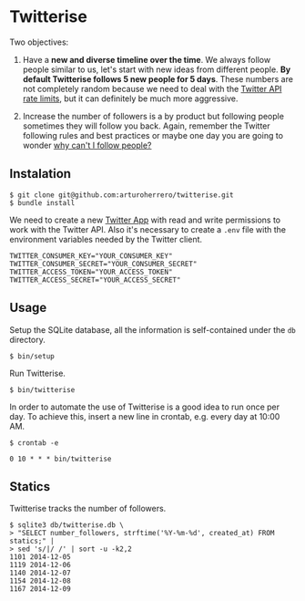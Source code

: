 # Twitterise

Two objectives:

1. Have a **new and diverse timeline over the time**. We always follow people
similar to us, let's start with new ideas from different people. **By default
Twitterise follows 5 new people for 5 days**. These numbers are not completely
random because we need to deal with the [Twitter API rate limits][1], but
it can definitely be much more aggressive.

2. Increase the number of followers is a by product but following people sometimes
they will follow you back. Again, remember the Twitter following rules and best
practices or maybe one day you are going to wonder [why can't I follow people?][2]


## Instalation

    $ git clone git@github.com:arturoherrero/twitterise.git
    $ bundle install

We need to create a new [Twitter App][3] with read and write permissions to work
with the Twitter API. Also it's necessary to create a `.env` file with the
environment variables needed by the Twitter client.

    TWITTER_CONSUMER_KEY="YOUR_CONSUMER_KEY"
    TWITTER_CONSUMER_SECRET="YOUR_CONSUMER_SECRET"
    TWITTER_ACCESS_TOKEN="YOUR_ACCESS_TOKEN"
    TWITTER_ACCESS_SECRET="YOUR_ACCESS_SECRET"


## Usage

Setup the SQLite database, all the information is self-contained under the `db` directory.

    $ bin/setup

Run Twitterise.

    $ bin/twitterise

In order to automate the use of Twitterise is a good idea to run once per day.
To achieve this, insert a new line in crontab, e.g. every day at 10:00 AM.

    $ crontab -e

    0 10 * * * bin/twitterise


## Statics

Twitterise tracks the number of followers.

    $ sqlite3 db/twitterise.db \
    > "SELECT number_followers, strftime('%Y-%m-%d', created_at) FROM statics;" |
    > sed 's/|/ /' | sort -u -k2,2
    1101 2014-12-05
    1119 2014-12-06
    1140 2014-12-07
    1154 2014-12-08
    1167 2014-12-09


[1]: https://dev.twitter.com/rest/public/rate-limiting
[2]: https://support.twitter.com/articles/66885-i-can-t-follow-people-follow-limits
[3]: https://apps.twitter.com/
